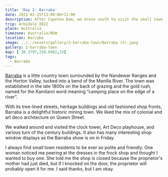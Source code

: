 ```yaml
---
title: 'Day 2: Barraba'
date: 2022-02-25T13:00:00+11:00
description: After Copeton Dam, we drove south to visit the small town of Barraba.
trip: Armidale 2022
place: Australia
timezone: Australia/NSW
location: Barraba
image: ../../assets/gallery/2-barraba-town/Barraba (5).jpeg
gallery: 2-barraba-town
map: [-30.3797,150.6002,15]
tags:
  - Barraba
---
```

[Barraba](https://www.visitnsw.com/destinations/country-nsw/tamworth-area/barraba) is a little country town surrounded by the Nandewar Ranges and the Horton Valley, tucked into a bend of the Manilla River. The town was established in the late 1800s on the back of grazing and the gold rush, named for the Kamilaroi word meaning “camping place on the edge of a river”.

With its tree-lined streets, heritage buildings and old fashioned shop fronts, Barraba is a delightful historic mining town. We liked the mix of colonial and art deco architecture on Queen Street.

We walked around and visited the clock tower, Art Deco playhouse, and various turn of the century buildings. It also has many interesting shop window displays as the Barraba show is on in Friday.

I always find small town residents to be ever so polite and friendly. One woman noticed me peering at the dresses in the frock shop and thought I wanted to buy one. She told me the shop is closed because the proprietor's mother had just died, but if I knocked on the door, the proprietor will probably open it for me. I said thanks, but I am okay.
